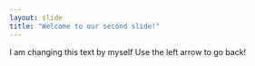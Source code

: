 ```yaml
---
layout: slide
title: "Welcome to our second slide!"
---
```

I am changing this text by myself
Use the left arrow to go back!

